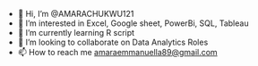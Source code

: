 - 👋 Hi, I’m @AMARACHUKWU121
- 👀 I’m interested in  Excel, Google sheet, PowerBi, SQL, Tableau 
- 🌱 I’m currently learning R script
- 💞️ I’m looking to collaborate on Data Analytics Roles
- 📫 How to reach me  amaraemmanuella89@gmail.com

<!---
AMARACHUKWU121/AMARACHUKWU121 is a ✨ special ✨ repository because its `README.md` (this file) appears on your GitHub profile.
You can click the Preview link to take a look at your changes.
--->
